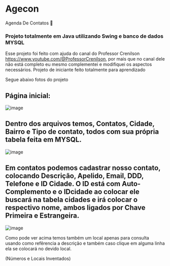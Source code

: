 
 <h1> Agecon </h1> Agenda De Contatos 📱
 <h3> Projeto totalmente em Java utilizando Swing e banco de dados MYSQL </h3>
 
 Esse projeto foi feito com ajuda do canal do Professor Crenilson https://www.youtube.com/@ProfessorCrenilson, por mais que no canal dele não está completo eu mesmo complementei e modifiquei os aspectos necessários. Projeto  de iniciante feito totalmente para aprendizado
 
 Segue abaixo fotos do projeto

<h2>Página inicial: </h2>

![image](https://user-images.githubusercontent.com/110623346/218172268-c29da585-1e4a-443b-818c-a450a7dfb5a9.png)

<h2>Dentro dos arquivos temos, Contatos, Cidade, Bairro e Tipo de contato, todos com sua própria tabela feita em MYSQL.</h2>

![image](https://user-images.githubusercontent.com/110623346/218172647-e75098f0-fe2f-45d0-8e42-fa274f5ca102.png)

<h2>Em contatos podemos cadastrar nosso contato, colocando Descrição, Apelido, Email, DDD, Telefone e ID Cidade.   O ID está com Auto-Complemento e o IDcidade ao colocar ele buscará na tabela cidades e irá colocar o respectivo nome, ambos ligados por Chave Primeira e Estrangeira.</h2>

![image](https://user-images.githubusercontent.com/110623346/218173967-b8f1e774-a57b-4b6b-8f58-fa514762c2e3.png)

Como pode ver acima temos também um local apenas para consulta usando como refêrencia a descrição e também caso clique em alguma linha ela se colocará no devido local.

(Números e Locais Inventados)
